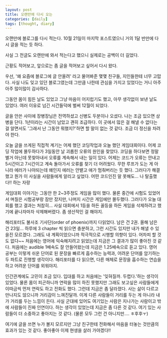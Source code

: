 ```yaml
---
layout: post
title: 오랜만에 다시 오는
categories: [daily]
tags: [thought, diary]
---
```

오랜만에 블로그를 다시 적는다. 10월 21일이 마지막 포스트였으니 거의 1달 반만에 다시 글을 적는 듯 하다. 

사실 그 전글도 오랜만에 와서 적는다고 했으니 실제로는 공백이 더 길었다.

근황도 적어보고, 앞으로는 좀 글을 적어보고 싶어서 다시 왔다.

우선, '왜 요즘에 블로그에 글 안올려' 라고 물어봐준 몇몇 친구들, 지인들한테 너무 고맙다. 사실 나도 잊고 있던 블로그였는데 그만큼 나한테 관심을 가지고 있었다는 거니 아주아주 많이많이 감사하다.

그동안 몸이 힘든 날도 있었고 그냥 마음이 어지럽기도 했고, 아무 생각없이 보낸 날도 있었다. 여러 이유로 넘긴 시간들덕에 벌써 12월이 되었다. 

글을 안쓴 사이에 장병장님은 전역하셨고 신병도 두분이나 오셨다. 나는 조금 있으면 상병을 단다. 1년이라는 시간이 남았고 괜히 조급하다. 이 곳에서 많은 걸 해낼 수 없다는 걸 알면서도 
'그래서 난 그동안 뭐했지?'하면 할 말이 없는 것 같다.
조금 더 정신을 차려야 한다.

오늘 글을 쓰게된 직접적 계기는 어제 했던 코딩작업과 오늘 했던 게임대회이다. 어제 코딩 작업에 몰두하다가 3일동안 날 괴롭힌 오류의 원인을 찾았다. 코딩을 하다보면 정말 별거 아닌데 못찾아내서 오류를 계속해서 내는 일이 있다.
어제는 코드가 오류는 안내고 5시간이고 7시간이고 계속 돌아가서 오류를 찾기 더 어려웠다. 무한 루프가 도는 게 아니라 에러가 나야되는데 왜인지 에러는 안뱉고 애가 멈춰버리는 듯 했다. 그러다가 해결했고 뭔가 이 사실을 사람들에게 알리고 싶었다.
어떤 코드인진 말 못해도... 나 탈출했다!! 하는 자랑

게임대회 이야기는 그동안 한 2~3주정도 게임을 많이 했다. 물론 중간에 시험도 있었어서 며칠은 시험공부랑 잠만 잤지만, 나머지 시간은 게임에만 몰두했다. 그러다가 오늘 대회를 했고 결과는 처참히...
사실 대회에서 1등을 하든 꼴등을 하든 게임을 삭제하려고 했기에 끝나자마자 삭제해버렸다. 좀 생산적인 걸 해야지.

해리포터도 불사조 기사단(order of phoenix)까지 다읽었다. 남은 건 2권. 올해 남은 건 23일... 하루에 3 chapter 씩 읽으면 충분하고, 그런 시간도 있지만 내가 해낼 수 있을진 모르겠다. 그래도 내 계획이었으니까 적극적으로 시행할 의향이 있다. 어차피 할 것도 없다~~
처음에는 영어에 익숙해지려고 읽었는데 지금은 그 결과가 많이 좋아진 것 같다. 처음에는 audible 1배속도 잘 안들어왔는데 지금은 1.25배속으로 듣고 있다. 영어 공부는 이렇게 쉬운 단어로 된 문장을 빠르게 흡수하는 능력과, 어려운 단어를 암기하는 두 파트로 진행할 생각이다.
해리포터를 다 읽으면, 다른 매체로 문장을 흡수하는 연습을 하고 어려운 단어를 외워야지.

인간관계에도 고민이 조금 있다. 입대를 하고 처음에는 '잊혀질까. 두렵다.'하는 생각이 있었다. 물론 몸이 피곤하니까 연락을 많이 하진 못했지만 그래도 보고싶은 사람들에게 이따금씩 먼저 연락도 하고 전화도 했다.
그런데 지금은 좀 달라졌다. 사는 삶이 다르고 만나지도 않으니까 거리감이 느껴진달까. 이게 다른 사람들이 거리를 두는 게 아니라 내가 거리를 두는 느낌이 든다. 사실 군대에 있어도 여기있는 사람은 지나가는 사람이고 밖에 사람들이 진짜 인연이다. 하는 생각이 있었는데 지금은 좀 다른 것 같다.
여기 있는 사람들이 더 소중하고 좋아지는 것 같다. (물론 모두 그런 건 아니지만.... ㅎ후후ㅜ)

여기에 글을 쓰면 누가 볼지 모르지만 그냥 친구한테 전화해서 마음을 터놓는 것만큼의 효과가 있는 것 같다. 좋아좋아 이제 현생을 살러 가야겠다!!
